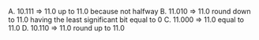 A. 10.111 => 11.0   up to 11.0 because not halfway
B. 11.010 => 11.0   round down to 11.0 having the least significant bit equal to 0
C. 11.000 => 11.0   equal to 11.0
D. 10.110 => 11.0   round up to 11.0
